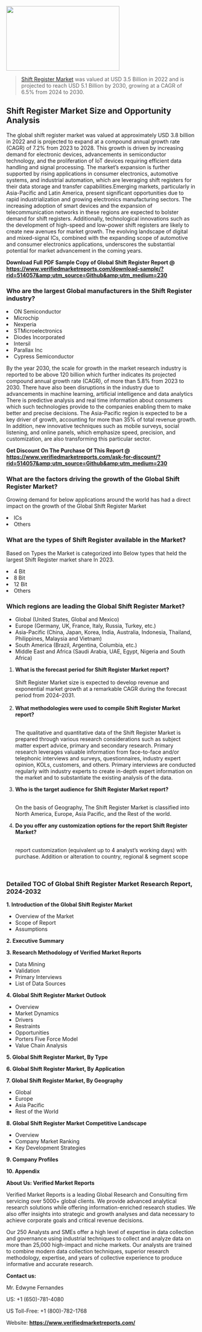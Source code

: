<img src="https://ffe5etoiles.com/wp-content/uploads/2024/12/MST1-300x171.png" alt="" width="300" height="171" class="alignnone size-medium wp-image-20088" /><blockquote><p><p><a href="https://www.verifiedmarketreports.com/download-sample/?rid=514057&utm_source=Github&utm_medium=230" target="_blank">Shift Register Market</a> was valued at USD 3.5 Billion in 2022 and is projected to reach USD 5.1 Billion by 2030, growing at a CAGR of 6.5% from 2024 to 2030.</p></blockquote><p><h2>Shift Register Market Size and Opportunity Analysis</h2>The global shift register market was valued at approximately USD 3.8 billion in 2022 and is projected to expand at a compound annual growth rate (CAGR) of 7.2% from 2023 to 2028. This growth is driven by increasing demand for electronic devices, advancements in semiconductor technology, and the proliferation of IoT devices requiring efficient data handling and signal processing. The market’s expansion is further supported by rising applications in consumer electronics, automotive systems, and industrial automation, which are leveraging shift registers for their data storage and transfer capabilities.Emerging markets, particularly in Asia-Pacific and Latin America, present significant opportunities due to rapid industrialization and growing electronics manufacturing sectors. The increasing adoption of smart devices and the expansion of telecommunication networks in these regions are expected to bolster demand for shift registers. Additionally, technological innovations such as the development of high-speed and low-power shift registers are likely to create new avenues for market growth. The evolving landscape of digital and mixed-signal ICs, combined with the expanding scope of automotive and consumer electronics applications, underscores the substantial potential for market advancement in the coming years.</p><p class=""><strong>Download Full PDF Sample Copy of Global Shift Register Report @ <a href="https://www.verifiedmarketreports.com/download-sample/?rid=514057&amp;utm_source=Github&amp;utm_medium=230" target="_blank">https://www.verifiedmarketreports.com/download-sample/?rid=514057&amp;utm_source=Github&amp;utm_medium=230</a></strong></p><h3 id="" class="">Who are the largest Global manufacturers in the Shift Register industry?</h3><p><li>ON Semiconductor</li><li> Microchip</li><li> Nexperia</li><li> STMicroelectronics</li><li> Diodes Incorporated</li><li> Intersil</li><li> Parallax Inc</li><li> Cypress Semiconductor</li></p><div class=""><div class="" dir="" data-message-author-role="" data-message-id="" data-message-model-slug=""><div class=""><div class=""><div class=""><div class="" dir="" data-message-author-role="" data-message-id="" data-message-model-slug=""><div class=""><div class=""><p>By the year 2030, the scale for growth in the market research industry is reported to be above 120 billion which further indicates its projected compound annual growth rate (CAGR), of more than 5.8% from 2023 to 2030. There have also been disruptions in the industry due to advancements in machine learning, artificial intelligence and data analytics There is predictive analysis and real time information about consumers which such technologies provide to the companies enabling them to make better and precise decisions. The Asia-Pacific region is expected to be a key driver of growth, accounting for more than 35% of total revenue growth. In addition, new innovative techniques such as mobile surveys, social listening, and online panels, which emphasize speed, precision, and customization, are also transforming this particular sector.</p><p><strong>Get Discount On The Purchase Of This Report @&nbsp; <a href="https://www.verifiedmarketreports.com/ask-for-discount/?rid=514057&amp;utm_source=Github&amp;utm_medium=230" target="_blank">https://www.verifiedmarketreports.com/ask-for-discount/?rid=514057&amp;utm_source=Github&amp;utm_medium=230</a></strong></p></div></div></div></div></div></div></div></div><h3 id="" class="">What are the factors driving the growth of the Global Shift Register Market?</h3><p id="" class="">Growing demand for below applications around the world has had a direct impact on the growth of the Global Shift Register Market</p><p id="" class=""><li>ICs</li><li> Others</li></p><h3 id="" class="">What are the types of Shift Register available in the Market?</h3><p id="" class="">Based on Types the Market is categorized into Below types that held the largest Shift Register market share In 2023.</p><p id="" class=""><li>4 Bit</li><li> 8 Bit</li><li> 12 Bit</li><li> Others</li></p><h3 id="" class="">Which regions are leading the Global Shift Register Market?</h3><ul><li>Global (United States, Global and Mexico)</li><li>Europe (Germany, UK, France, Italy, Russia, Turkey, etc.)</li><li>Asia-Pacific (China, Japan, Korea, India, Australia, Indonesia, Thailand, Philippines, Malaysia and Vietnam)</li><li>South America (Brazil, Argentina, Columbia, etc.)</li><li>Middle East and Africa (Saudi Arabia, UAE, Egypt, Nigeria and South Africa)</li></ul><p><ol><li><strong>What is the forecast period for Shift Register Market report?<br /></strong><br /><span data-sheets-root="1" data-sheets-value="{&quot;1&quot;:2,&quot;2&quot;:&quot;XXXX size is expected to develop revenue and exponential market growth at a remarkable CAGR during the forecast period from 2024&ndash;2030.&quot;}" data-sheets-userformat="{&quot;2&quot;:12674,&quot;4&quot;:{&quot;1&quot;:2,&quot;2&quot;:16776960},&quot;10&quot;:2,&quot;11&quot;:0,&quot;15&quot;:&quot;Arial&quot;,&quot;16&quot;:12}">Shift Register Market size is expected to develop revenue and exponential market growth at a remarkable CAGR during the forecast period from 2024&ndash;2031.</span><br /><br /></li><li><strong>What methodologies were used to compile Shift Register Market report?<br /><br /></strong><p>The qualitative and quantitative data of the&nbsp;Shift Register Market is prepared through various research considerations such as subject matter expert advice, primary and secondary research. Primary research leverages valuable information from face-to-face and/or telephonic interviews and surveys, questionnaires, industry expert opinion, KOLs, customers, and others. Primary interviews are conducted regularly with industry experts to create in-depth expert information on the market and to substantiate the existing analysis of the data.&nbsp;</p></li><li><strong>Who is the target audience for Shift Register Market report?<br /><br /></strong><p>On the basis of Geography, The&nbsp;Shift Register Market is classified into North America, Europe, Asia Pacific, and the Rest of the world.</p></li><li><strong>Do you offer any customization options for the report Shift Register Market?<br /><br /></strong><p>report customization (equivalent up to 4 analyst&rsquo;s working days) with purchase. Addition or alteration to country, regional &amp; segment scope</p><p>&nbsp;</p></li></ol></p><h3 id="" class="">Detailed TOC of Global Shift Register Market Research Report, 2024-2032</h3><p id="" class=""><strong>1. Introduction of the Global Shift Register Market</strong></p><ul><li>Overview of the Market</li><li>Scope of Report</li><li>Assumptions</li></ul><p id="" class=""><strong>2. Executive Summary</strong></p><p id="" class=""><strong>3. Research Methodology of&nbsp;Verified Market Reports</strong></p><ul><li>Data Mining</li><li>Validation</li><li>Primary Interviews</li><li>List of Data Sources</li></ul><p id="" class=""><strong>4. Global Shift Register Market Outlook</strong></p><ul><li>Overview</li><li>Market Dynamics</li><li>Drivers</li><li>Restraints</li><li>Opportunities</li><li>Porters Five Force Model</li><li>Value Chain Analysis</li></ul><p id="" class=""><strong>5. Global Shift Register Market, By&nbsp;Type</strong></p><p id="" class=""><strong>6. Global Shift Register Market, By Application</strong></p><p id="" class=""><strong>7. Global Shift Register Market, By Geography</strong></p><ul><li>Global</li><li>Europe</li><li>Asia Pacific</li><li>Rest of the World</li></ul><p id="" class=""><strong>8. Global Shift Register Market Competitive Landscape</strong></p><ul><li>Overview</li><li>Company Market Ranking</li><li>Key Development Strategies</li></ul><p id="" class=""><strong>9. Company Profiles</strong></p><p id="" class=""><strong>10. Appendix</strong></p><p id="" class=""><strong>About Us: Verified Market Reports</strong></p><p id="" class="">Verified Market Reports is a leading Global Research and Consulting firm servicing over 5000+ global clients. We provide advanced analytical research solutions while offering information-enriched research studies. We also offer insights into strategic and growth analyses and data necessary to achieve corporate goals and critical revenue decisions.</p><p id="" class="">Our 250 Analysts and SMEs offer a high level of expertise in data collection and governance using industrial techniques to collect and analyze data on more than 25,000 high-impact and niche markets. Our analysts are trained to combine modern data collection techniques, superior research methodology, expertise, and years of collective experience to produce informative and accurate research.</p><p id="" class=""><strong>Contact us:</strong></p><p id="" class="">Mr. Edwyne Fernandes</p><p id="" class="">US: +1 (650)-781-4080</p><p id="" class="">US Toll-Free: +1 (800)-782-1768</p><p id="" class="">Website: <a target="" data-test-app-aware-link=""><strong>https://www.verifiedmarketreports.com/</strong></a></p>
